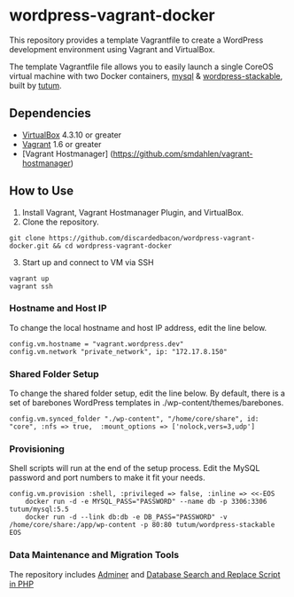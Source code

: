 # wordpress-vagrant-docker

This repository provides a template Vagrantfile to create a WordPress development environment using Vagrant and VirtualBox.

The template Vagrantfile file allows you to easily launch a single CoreOS virtual machine with two Docker containers, [mysql](https://registry.hub.docker.com/u/tutum/mysql/) & [wordpress-stackable](https://registry.hub.docker.com/u/tutum/wordpress-stackable/), built by [tutum](https://registry.hub.docker.com/repos/tutum/).

## Dependencies

- [VirtualBox](https://www.virtualbox.org/) 4.3.10 or greater
- [Vagrant](https://www.vagrantup.com/) 1.6 or greater
- [Vagrant Hostmanager] (https://github.com/smdahlen/vagrant-hostmanager)

## How to Use

1. Install Vagrant, Vagrant Hostmanager Plugin, and VirtualBox.
2. Clone the repository.
 ```
 git clone https://github.com/discardedbacon/wordpress-vagrant-docker.git && cd wordpress-vagrant-docker
 ```
3. Start up and connect to VM via SSH
```
vagrant up
vagrant ssh
```
### Hostname and Host IP

To change the local hostname and host IP address, edit the line below. 
```
config.vm.hostname = "vagrant.wordpress.dev"
config.vm.network "private_network", ip: "172.17.8.150"
```

### Shared Folder Setup

To change the shared folder setup, edit the line below.
By default, there is a set of barebones WordPress templates in ./wp-content/themes/barebones.

```
config.vm.synced_folder "./wp-content", "/home/core/share", id: "core", :nfs => true,  :mount_options => ['nolock,vers=3,udp']
```
### Provisioning

Shell scripts will run at the end of the setup process. Edit the MySQL password and port numbers to make it fit your needs.    

```
config.vm.provision :shell, :privileged => false, :inline => <<-EOS
	docker run -d -e MYSQL_PASS="PASSWORD" --name db -p 3306:3306 tutum/mysql:5.5
	docker run -d --link db:db -e DB_PASS="PASSWORD" -v /home/core/share:/app/wp-content -p 80:80 tutum/wordpress-stackable
EOS
```

### Data Maintenance and Migration Tools
The repository includes [Adminer](http://www.adminer.org/) and [Database Search and Replace Script in PHP](https://interconnectit.com/products/search-and-replace-for-wordpress-databases/)